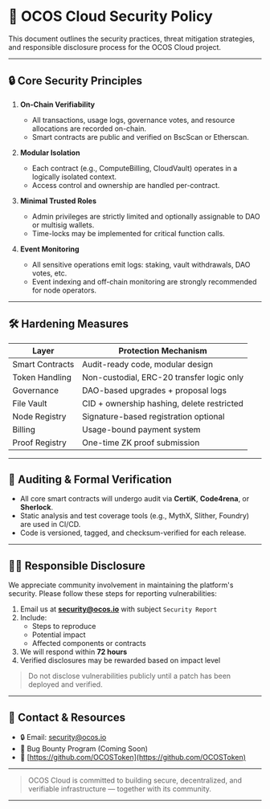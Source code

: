# 🔐 OCOS Cloud Security Policy

This document outlines the security practices, threat mitigation strategies, and responsible disclosure process for the OCOS Cloud project.

---

## 🔒 Core Security Principles

1. **On-Chain Verifiability**
   - All transactions, usage logs, governance votes, and resource allocations are recorded on-chain.
   - Smart contracts are public and verified on BscScan or Etherscan.

2. **Modular Isolation**
   - Each contract (e.g., ComputeBilling, CloudVault) operates in a logically isolated context.
   - Access control and ownership are handled per-contract.

3. **Minimal Trusted Roles**
   - Admin privileges are strictly limited and optionally assignable to DAO or multisig wallets.
   - Time-locks may be implemented for critical function calls.

4. **Event Monitoring**
   - All sensitive operations emit logs: staking, vault withdrawals, DAO votes, etc.
   - Event indexing and off-chain monitoring are strongly recommended for node operators.

---

## 🛠 Hardening Measures

| Layer            | Protection Mechanism                        |
|------------------|---------------------------------------------|
| Smart Contracts  | Audit-ready code, modular design            |
| Token Handling   | Non-custodial, ERC-20 transfer logic only   |
| Governance       | DAO-based upgrades + proposal logs          |
| File Vault       | CID + ownership hashing, delete restricted  |
| Node Registry    | Signature-based registration optional       |
| Billing          | Usage-bound payment system                  |
| Proof Registry   | One-time ZK proof submission                |

---

## 🧪 Auditing & Formal Verification

- All core smart contracts will undergo audit via **CertiK**, **Code4rena**, or **Sherlock**.
- Static analysis and test coverage tools (e.g., MythX, Slither, Foundry) are used in CI/CD.
- Code is versioned, tagged, and checksum-verified for each release.

---

## 👨‍💻 Responsible Disclosure

We appreciate community involvement in maintaining the platform's security. Please follow these steps for reporting vulnerabilities:

1. Email us at **security@ocos.io** with subject `Security Report`
2. Include:
   - Steps to reproduce
   - Potential impact
   - Affected components or contracts
3. We will respond within **72 hours**
4. Verified disclosures may be rewarded based on impact level

> Do not disclose vulnerabilities publicly until a patch has been deployed and verified.

---

## 📌 Contact & Resources

- 🔒 Email: security@ocos.io
- 🧾 Bug Bounty Program (Coming Soon)
- 🔗 [https://github.com/OCOSToken](https://github.com/OCOSToken)

---

> OCOS Cloud is committed to building secure, decentralized, and verifiable infrastructure — together with its community.

---
